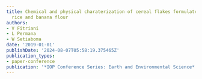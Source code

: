 ```yaml
---
title: Chemical and physical charaterization of cereal flakes formulated with broken
  rice and banana flour
authors:
- V Fitriani
- L Permana
- W Setiaboma
date: '2019-01-01'
publishDate: '2024-08-07T05:58:19.375465Z'
publication_types:
- paper-conference
publication: '*IOP Conference Series: Earth and Environmental Science*'
---
```

